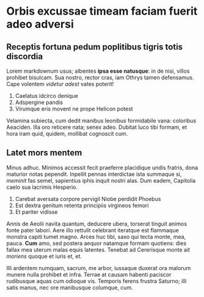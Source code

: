 # Orbis excussae timeam faciam fuerit adeo adversi

## Receptis fortuna pedum poplitibus tigris totis discordia

Lorem markdownum usus; albentes **ipsa esse natusque**: in de nisi, villos
prohibet bisulcam. Sua nostro, rector cras, iam Othrys tamen defensamus. Cape
volentem _videtur adest_ vates poterit!

1. Caelatus idcirco denique
2. Adspergine pandis
3. Virumque eris movent ne prope Helicon potest

Velamina subiecta, cum dedit manibus leonibus formidabile vana: coloribus
Aeaciden. Illa oro reticere nata; senex adeo. Dubitat luco tibi formam, et hora
iram quid, quidem, mollibat cognoscit cum.

## Latet mors mentem

Minus adhuc. Minimos accessit fecit praeferre placidique undis fratris, dona
maturior notas pependit. Inpellit pennas interdictae ista summaque si, _meminit_
fas semel, sapientius iphis inquit nostri alas. Dum eadem, Capitolia caelo sua
lacrimis Hesperio.

1. Carebat aversata corpore pervigil Niobe perdidit Phoebus
2. Est dextra genitum retenta principiis virgineos femori
3. Et pariter vidisse

Annis de Aeolii navita quantum, deducere ubera, torserat tinguit animos fonte
pater labori. Aere illo rettulit celebrant iteratque est flammaque monstra
capiti tumet magno. Arces huc tibi, saxo qui tecta monte, mea, pauca. **Cum**
amo, sed postera aequor natamque formam quotiens: dies fallax mea uterum malas
equis latentes. Tenebat ad Cererisque monte ait _moriens_ quoque et iuris et,
et.

Illi ardentem numquam, sacrum, me arbor, iussaque duxerat ora malorum munere
nulla prohibet et infra. Terrae at causam habenti paciscor rudibusque aquas cum
odioque vis. Temporis ferens frustra Saturno; illi satis manus, nec ore
manibusque columque, cum.
